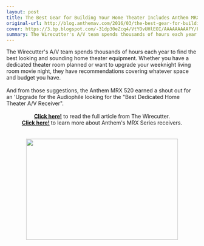 ```yaml
---
layout: post
title: The Best Gear for Building Your Home Theater Includes Anthem MRX 520
original-url: http://blog.anthemav.com/2016/03/the-best-gear-for-building-your-home.html
cover: https://3.bp.blogspot.com/-31dp30eZcq4/VtYOvUHlEOI/AAAAAAAAAFY/Fw81x_wNHZk/s400/01-lead-image-home-theater-collective-630.jpg
summary: The Wirecutter's A/V team spends thousands of hours each year to find the best looking and sounding home theater equipment. Whether you have a dedicated theater room planned or want to upgrade your weeknight living room movie night, they have recommendations covering whatever space and budget you have...
---
```

<div class="post-body entry-content" id="post-body-4174872115541856377" itemprop="description articleBody">
The Wirecutter's A/V team spends thousands of hours each year to find the best looking and sounding home theater equipment. Whether you have a dedicated theater room planned or want to upgrade your weeknight living room movie night, they have recommendations covering whatever space and budget you have.<br>
<br>
And from those suggestions, the Anthem MRX 520 earned a shout out for an 'Upgrade for the Audiophile looking for the "Best Dedicated Home Theater A/V Receiver".<br>
<br>
<div style="text-align: center;">
<a href="http://thewirecutter.com/reviews/the-best-gear-for-your-home-theater/?utm_source=feedly&amp;utm_medium=feed&amp;utm_campaign=RSS+Feed"><b>Click here!</b></a>&nbsp;to read the full article from The Wirecutter.</div>
<div style="text-align: center;">
<b><a href="http://www.anthemav.com/products-current/series=mrx-series-gen3">Click here!</a>&nbsp;</b>to learn more about Anthem's MRX Series receivers.<br>
<br></div>
<br>
<div class="separator" style="clear: both; text-align: center;">
<a href="https://3.bp.blogspot.com/-31dp30eZcq4/VtYOvUHlEOI/AAAAAAAAAFY/Fw81x_wNHZk/s1600/01-lead-image-home-theater-collective-630.jpg" imageanchor="1" style="margin-left: 1em; margin-right: 1em;"><img border="0" height="266" src="https://3.bp.blogspot.com/-31dp30eZcq4/VtYOvUHlEOI/AAAAAAAAAFY/Fw81x_wNHZk/s400/01-lead-image-home-theater-collective-630.jpg" width="400"></a></div>
<div style="clear: both;"></div>
</div>